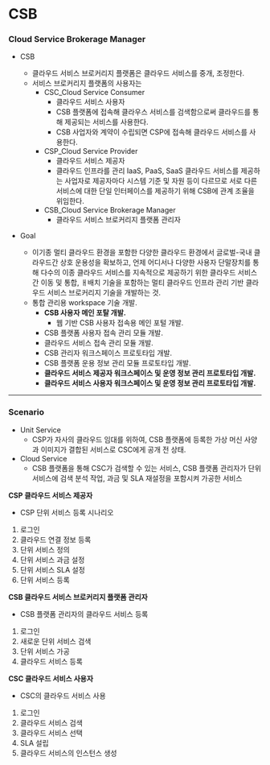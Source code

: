 CSB
===
### Cloud Service Brokerage Manager
- CSB
	- 클라우드 서비스 브로커리지 플랫폼은 클라우드 서비스를 중개, 조정한다.
	- 서비스 브로커리지 플랫폼의 사용자는
		- CSC_Cloud Service Consumer
			- 클라우드 서비스 사용자
			- CSB 플랫폼에 접속해 클라우스 서비스를 검색함으로써 클라우드를 통해 제공되는 서비스를 사용한다.
			- CSB 사업자와 계약이 수립되면 CSP에 접속해 클라우드 서비스를 사용한다.
		- CSP_Cloud Service Provider
			- 클라우드 서비스 제공자
			- 클라우드 인프라를 관리 IaaS, PaaS, SaaS 클라우드 서비스를 제공하는 사업자로 제공자마다 시스템 기준 및 자원 등이 다르므로 서로 다른 서비스에 대한 단일 인터페이스를 제공하기 위해 CSB에 관계 조율을 위임한다.
		- CSB_Cloud Service Brokerage Manager
			- 클라우드 서비스 브로커리지 플랫폼 관리자

- Goal
	- 이기종 멀티 클라우드 환경을 포함한 다양한 클라우드 환경에서 글로벌-국내 클라우드간 상호 운용성을 확보하고, 언제 어디서나 다양한 사용자 단말장치를 통해 다수의 이종 클라우드 서비스를 지속적으로 제공하기 위한 클라우드 서비스간 이동 및 통합, ㅐ배치 기술을 포함하는 멀티 클라우드 인프라 관리 기반 클라우드 서비스 브로커리지 기술을 개발하는 것.
	- 통합 관리용 workspace 기술 개발.
		- __CSB 사용자 메인 포탈 개발.__
			- 웹 기반 CSB 사용자 접속용 메인 포털 개발.
		- CSB 플랫폼 사용자 접속 관리 모듈 개발.
		- 클라우드 서비스 접속 관리 모듈 개발.
		- CSB 관리자 워크스페이스 프로토타입 개발.
		- CSB 플랫폼 운용 정보 관리 모듈 프로토타입 개발.
		- __클라우드 서비스 제공자 워크스페이스 및 운영 정보 관리 프로토타입 개발.__
		- __클라우드 서비스 사용자 워크스페이스 및 운영 정보 관리 프로토타입 개발.__

---
### Scenario
- Unit Service
	- CSP가 자사의 클라우드 임대를 위하여, CSB 플랫폼에 등록한 가상 머신 사양과 이미지가 결합된 서비스로 CSC에게 공개 전 상태.
- Cloud Service
	- CSB 플랫폼을 통해 CSC가 검색할 수 있는 서비스, CSB 플랫폼 관리자가 단위 서비스에 검색 분석 작업, 과금 및 SLA 재설정을 포함시켜 가공한 서비스

__CSP 클라우드 서비스 제공자__

- CSP 단위 서비스 등록 시나리오

1. 로그인
2. 클라우드 연결 정보 등록
3. 단위 서비스 정의
4. 단위 서비스 과금 설정
5. 단위 서비스 SLA 설정
6. 단위 서비스 등록

__CSB 클라우드 서비스 브로커리지 플랫폼 관리자__

- CSB 플랫폼 관리자의 클라우드 서비스 등록

1. 로그인
2. 새로운 단위 서비스 검색
3. 단위 서비스 가공
4. 클라우드 서비스 등록

__CSC 클라우드 서비스 사용자__

- CSC의 클라우드 서비스 사용

1. 로그인
2. 클라우드 서비스 검색
3. 클라우드 서비스 선택
4. SLA 설립
5. 클라우드 서비스의 인스턴스 생성
